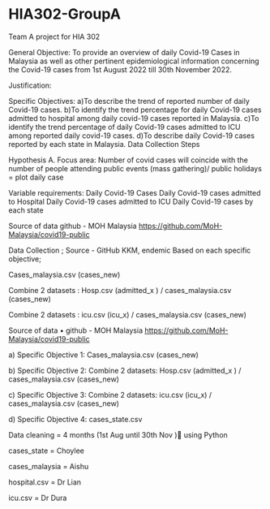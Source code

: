 # HIA302-GroupA
Team A project for HIA 302

General Objective: To provide an overview of daily Covid-19 Cases in Malaysia as well as other pertinent epidemiological information concerning the Covid-19 cases from 1st August 2022 till 30th November 2022.

Justification:

Specific Objectives: 
a)To describe the trend of reported number of daily Covid-19 cases. 
b)To identify the trend percentage for daily Covid-19 cases admitted to hospital among daily covid-19 cases reported in Malaysia. 
c)To identify the trend percentage of daily Covid-19 cases admitted to ICU among reported daily covid-19 cases. 
d)To describe daily Covid-19 cases reported by each state in Malaysia. Data Collection Steps

Hypothesis A. Focus area: Number of covid cases will coincide with the number of people attending public events (mass gathering)/ public holidays = plot daily case

Variable requirements: Daily Covid-19 Cases Daily Covid-19 cases admitted to Hospital Daily Covid-19 cases admitted to ICU Daily Covid-19 cases by each state

Source of data github - MOH Malaysia https://github.com/MoH-Malaysia/covid19-public

Data Collection ; Source - GitHub KKM, endemic Based on each specific objective;

Cases_malaysia.csv (cases_new)

Combine 2 datasets : Hosp.csv (admitted_x ) / cases_malaysia.csv (cases_new)

Combine 2 datasets : icu.csv (icu_x) / cases_malaysia.csv (cases_new)

Source of data • github - MOH Malaysia https://github.com/MoH-Malaysia/covid19-public

a) Specific Objective 1: Cases_malaysia.csv (cases_new)

b) Specific Objective 2: Combine 2 datasets: Hosp.csv (admitted_x ) / cases_malaysia.csv (cases_new)

c) Specific Objective 3: Combine 2 datasets: icu.csv (icu_x) / cases_malaysia.csv (cases_new)

d) Specific Objective 4: cases_state.csv

Data cleaning = 4 months (1st Aug until 30th Nov ) using Python

cases_state = Choylee

cases_malaysia = Aishu

hospital.csv = Dr Lian

icu.csv = Dr Dura
